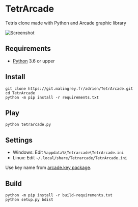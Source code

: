 # TetrArcade

Tetris clone made with Python and Arcade graphic library

![Screenshot](https://malingrey.fr/images/fMd4EseZ/VtwJIMyQ.png)

## Requirements

* [Python](https://www.python.org/) 3.6 or upper

## Install

```shell
git clone https://git.malingrey.fr/adrien/TetrArcade.git
cd TetrArcade
python -m pip install -r requirements.txt
```

## Play

```shell
python tetrarcade.py
```

## Settings

* Windows: Edit `%appdata%\Tetrarcade\TetrArcade.ini`
* Linux: Edit `~/.local/share/Tetrarcade/TetrArcade.ini`

Use key name from [arcade.key package](http://arcade.academy/arcade.key.html).

## Build

```shell
python -m pip install -r build-requirements.txt
python setup.py bdist
```
